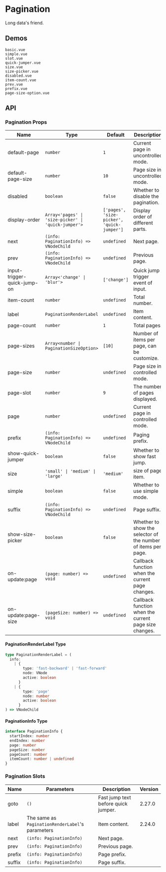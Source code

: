 # Pagination

<!--single-column-->

Long data's friend.

## Demos

```demo
basic.vue
simple.vue
slot.vue
quick-jumper.vue
size.vue
size-picker.vue
disabled.vue
item-count.vue
prev.vue
prefix.vue
page-size-option.vue
```

## API

### Pagination Props

| Name | Type | Default | Description | Version |
| --- | --- | --- | --- | --- |
| default-page | `number` | `1` | Current page in uncontrolled mode. |  |
| default-page-size | `number` | `10` | Page size in uncontrolled mode. |  |
| disabled | `boolean` | `false` | Whether to disable the pagination. |  |
| display-order | `Array<'pages' \| 'size-picker' \| 'quick-jumper'>` | `['pages', 'size-picker', 'quick-jumper']` | Display order of different parts. | NEXT_VERSION |
| next | `(info: PaginationInfo) => VNodeChild` | `undefined` | Next page. |  |
| prev | `(info: PaginationInfo) => VNodeChild` | `undefined` | Previous page. |  |
| input-trigger-quick-jump-on | `Array<'change' \| 'blur'>` | `['change']` | Quick jump trigger event of input. | NEXT_VERSION |
| item-count | `number` | `undefined` | Total number. |  |
| label | `PaginationRenderLabel` | `undefined` | Item content. | 2.24.0 |
| page-count | `number` | `1` | Total pages. |  |
| page-sizes | `Array<number \| PaginationSizeOption>` | `[10]` | Number of items per page, can be customize. |  |
| page-size | `number` | `undefined` | Page size in controlled mode. |  |
| page-slot | `number` | `9` | The number of pages displayed. |  |
| page | `number` | `undefined` | Current page in controlled mode. |  |
| prefix | `(info: PaginationInfo) => VNodeChild` | `undefined` | Paging prefix. |  |
| show-quick-jumper | `boolean` | `false` | Whether to show fast jump. |  |
| size | `'small' \| 'medium' \| 'large'` | `'medium'` | size of page item. | 2.29.0 |
| simple | `boolean` | `false` | Whether to use simple mode. | NEXT_VERSION |
| suffix | `(info: PaginationInfo) => VNodeChild` | `undefined` | Page suffix. |  |
| show-size-picker | `boolean` | `false` | Whether to show the selector of the number of items per page. |  |
| on-update:page | `(page: number) => void` | `undefined` | Callback function when the current page changes. |  |
| on-update:page-size | `(pageSize: number) => void` | `undefined` | Callback function when the current page size changes. |  |

#### PaginationRenderLabel Type

```ts
type PaginationRenderLabel = (
  info:
    | {
        type: 'fast-backward' | 'fast-forward'
        node: VNode
        active: boolean
      }
    | {
        type: 'page'
        node: number
        active: boolean
      }
) => VNodeChild
```

#### PaginationInfo Type

```ts
interface PaginationInfo {
  startIndex: number
  endIndex: number
  page: number
  pageSize: number
  pageCount: number
  itemCount: number | undefined
}
```

### Pagination Slots

| Name | Parameters | Description | Version |
| --- | --- | --- | --- |
| goto | `()` | Fast jump text before quick jumper. | 2.27.0 |
| label | The same as `PaginationRenderLabel`'s parameters | Item content. | 2.24.0 |
| next | `(info: PaginationInfo)` | Next page. |  |
| prev | `(info: PaginationInfo)` | Previous page. |  |
| prefix | `(info: PaginationInfo)` | Page prefix. |  |
| suffix | `(info: PaginationInfo)` | Page suffix. |  |
